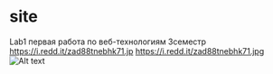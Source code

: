 # site
Lab1
первая работа по веб-технологиям
3семестр
https://i.redd.it/zad88tnebhk71.jp
https://i.redd.it/zad88tnebhk71.jpg
![Alt text](https://encrypted-tbn0.gstatic.com/images?q=tbn:ANd9GcScmkKKqs7sU8jPPU0b5ZqLjVQrx0Tf4hwNhQ&s "thom")

